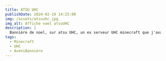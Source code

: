```yaml
---
title: ATSU UHC
publishDate: 2024-02-19 14:25:00
img: /assets/atsuuhc.jpg
img_alt: Affiche noel atsuUHC
description: |
  Bannière de noel, sur atsu UHC, un ex serveur UHC minecraft que j'avais réalisé avec des amis à moi.
tags:
  - Minecraft
  - UHC
  - AveniBannière
---
```



